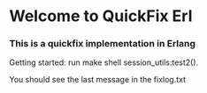 # Welcome to QuickFix Erl
### This is a quickfix implementation in Erlang

Getting started: 
  run make shell 
  session_utils:test2().

You should see the last message in the fixlog.txt 